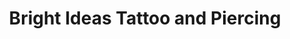 ---
title: "Bright Ideas Tattoo and Piercing"
url: /lancaster/bright-ideas-tattoo-and-piercing/
shop: Tattoo
---
